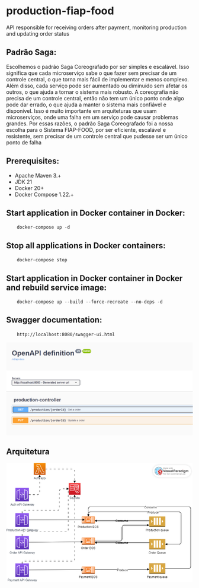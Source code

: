 # production-fiap-food

API responsible for receiving orders after payment,
monitoring production and updating order status

## Padrão Saga:

Escolhemos o padrão Saga Coreografado por ser simples e escalável. Isso significa que cada microserviço sabe o que fazer sem precisar de um controle central, o que torna mais fácil de implementar e menos complexo. Além disso, cada serviço pode ser aumentado ou diminuído sem afetar os outros, o que ajuda a tornar o sistema mais robusto.
A coreografia não precisa de um controle central, então não tem um único ponto onde algo pode dar errado, o que ajuda a manter o sistema mais confiável e disponível. Isso é muito importante em arquiteturas que usam microserviços, onde uma falha em um serviço pode causar problemas grandes.
Por essas razões, o padrão Saga Coreografado foi a nossa escolha para o Sistema FIAP-FOOD, por ser eficiente, escalável e resistente, sem precisar de um controle central que pudesse ser um único ponto de falha

## Prerequisites:
- Apache Maven 3.+
- JDK 21
- Docker 20+
- Docker Compose 1.22.+

## Start application in Docker container in Docker:
```
    docker-compose up -d
```

## Stop all applications in Docker containers:
```
    docker-compose stop
```

## Start application in Docker container in Docker and rebuild service image:
```
    docker-compose up --build --force-recreate --no-deps -d 
```

## Swagger documentation:
```
    http://localhost:8080/swagger-ui.html
```

![swagger.png](images%2Fswagger.png)

## Arquitetura

![Arquitetura.png](images%2FArquitetura.png)